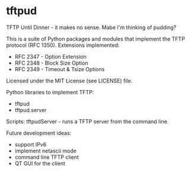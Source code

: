 tftpud
======

TFTP Until Dinner - it makes no sense. Mabe I'm thinking of pudding?

This is a suite of Python packages and modules that implement the TFTP protocol (RFC 1350). 
Extensions implemented:
 - RFC 2347 - Option Extension
 - RFC 2348 - Block Size Option
 - RFC 2349 - Timeout & Tsize Options

Licensed under the MIT License (see LICENSE) file.

Python libraries to implement TFTP:
 - tftpud
 - tftpud.server

Scripts:
tftpudServer - runs a TFTP server from the command line.

Future development ideas:
 - support IPv6
 - implement netascii mode
 - command line TFTP client
 - QT GUI for the client
